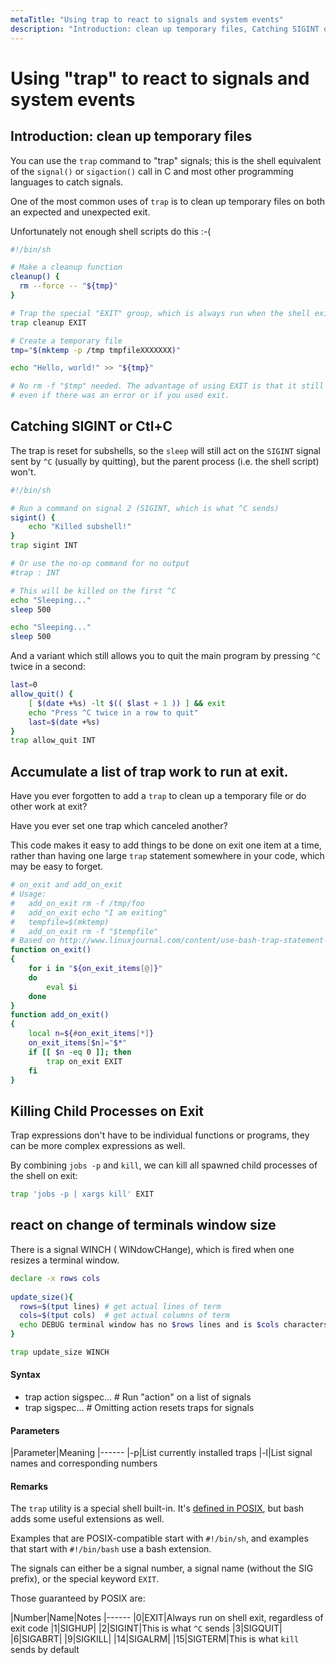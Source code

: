 ```yaml
---
metaTitle: "Using trap to react to signals and system events"
description: "Introduction: clean up temporary files, Catching SIGINT or Ctl+C, Accumulate a list of trap work to run at exit., Killing Child Processes on Exit, react on change of terminals window size"
---
```


# Using "trap" to react to signals and system events




## Introduction: clean up temporary files


You can use the `trap` command to "trap" signals; this is the shell equivalent of the `signal()` or `sigaction()` call in C and most other programming languages to catch signals.

One of the most common uses of `trap` is to clean up temporary files on both an expected and unexpected exit.

Unfortunately not enough shell scripts do this :-(

```bash
#!/bin/sh

# Make a cleanup function
cleanup() {
  rm --force -- "${tmp}"
}

# Trap the special "EXIT" group, which is always run when the shell exits.
trap cleanup EXIT

# Create a temporary file
tmp="$(mktemp -p /tmp tmpfileXXXXXXX)"

echo "Hello, world!" >> "${tmp}"

# No rm -f "$tmp" needed. The advantage of using EXIT is that it still works
# even if there was an error or if you used exit.

```



## Catching SIGINT or Ctl+C


The trap is reset for subshells, so the `sleep` will still act on the `SIGINT` signal sent by `^C` (usually by quitting), but the parent process (i.e. the shell script) won't.

```bash
#!/bin/sh

# Run a command on signal 2 (SIGINT, which is what ^C sends)
sigint() {
    echo "Killed subshell!"
}
trap sigint INT

# Or use the no-op command for no output
#trap : INT

# This will be killed on the first ^C
echo "Sleeping..."
sleep 500

echo "Sleeping..."
sleep 500

```

And a variant which still allows you to quit the main program by pressing `^C` twice in a second:

```bash
last=0
allow_quit() {
    [ $(date +%s) -lt $(( $last + 1 )) ] && exit
    echo "Press ^C twice in a row to quit"
    last=$(date +%s)
}
trap allow_quit INT

```



## Accumulate a list of trap work to run at exit.


Have you ever forgotten to add a `trap` to clean up a temporary file or do other work at exit?

Have you ever set one trap which canceled another?

This code makes it easy to add things to be done on exit one item at a time, rather than having one large `trap` statement somewhere in your code, which may be easy to forget.

```bash
# on_exit and add_on_exit
# Usage:
#   add_on_exit rm -f /tmp/foo
#   add_on_exit echo "I am exiting"
#   tempfile=$(mktemp)
#   add_on_exit rm -f "$tempfile"
# Based on http://www.linuxjournal.com/content/use-bash-trap-statement-cleanup-temporary-files
function on_exit()
{
    for i in "${on_exit_items[@]}"
    do
        eval $i
    done
}
function add_on_exit()
{
    local n=${#on_exit_items[*]}
    on_exit_items[$n]="$*"
    if [[ $n -eq 0 ]]; then
        trap on_exit EXIT
    fi
}

```



## Killing Child Processes on Exit


Trap expressions don't have to be individual functions or programs, they can be more complex expressions as well.

By combining `jobs -p` and `kill`, we can kill all spawned child processes of the shell on exit:

```bash
trap 'jobs -p | xargs kill' EXIT

```



## react on change of terminals window size


There is a signal WINCH ( WINdowCHange), which is fired when one resizes a terminal window.

```bash
declare -x rows cols
 
update_size(){
  rows=$(tput lines) # get actual lines of term
  cols=$(tput cols)  # get actual columns of term
  echo DEBUG terminal window has no $rows lines and is $cols characters wide
}

trap update_size WINCH

```



#### Syntax


- trap action sigspec... # Run "action" on a list of signals
- trap sigspec... # Omitting action resets traps for signals



#### Parameters


|Parameter|Meaning
|------
|-p|List currently installed traps
|-l|List signal names and corresponding numbers



#### Remarks


The `trap` utility is a special shell built-in. It's [defined in POSIX](http://pubs.opengroup.org/onlinepubs/9699919799/utilities/V3_chap02.html#trap), but bash adds some useful extensions as well.

Examples that are POSIX-compatible start with `#!/bin/sh`, and examples that start with `#!/bin/bash` use a bash extension.

The signals can either be a signal number, a signal name (without the SIG prefix), or the special keyword `EXIT`.

Those guaranteed by POSIX are:

|Number|Name|Notes
|------
|0|EXIT|Always run on shell exit, regardless of exit code
|1|SIGHUP|
|2|SIGINT|This is what `^C` sends
|3|SIGQUIT|
|6|SIGABRT|
|9|SIGKILL|
|14|SIGALRM|
|15|SIGTERM|This is what `kill` sends by default

